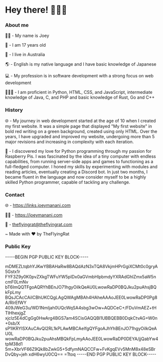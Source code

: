 # Hey there! 🙋🏽‍♂️





### About me
🧑🏽  -  My name is Joey

🎂  -  I am 17 years old

📍  -  I live in Australia

🌎 - English is my native language and I have basic knowledge of Japanese

💻 - My profession is in software development with a strong focus on web development

👨🏽‍💻 - I am proficient in Python, HTML, CSS, and JavaScript, intermediate knowledge of Java, C, and PHP and basic knowledge of Rust, Go and C++





### History
🌐 - My journey in web development started at the age of 10 when I created my first website. It was a simple page that displayed "My first website" in bold red writing on a green background, created using only HTML. Over the years, I have upgraded and improved my website, undergoing more than 5 major revisions and increasing in complexity with each iteration.



🐍 - I discovered my love for Python programming through my passion for Raspberry Pis. I was fascinated by the idea of a tiny computer with endless capabilities, from running server-side apps and games to functioning as a full-fledged computer. I honed my skills by experimenting with modules and reading articles, eventually creating a Discord bot. In just two months, I became fluent in the language and now consider myself to be a highly skilled Python programmer, capable of tackling any challenge.



### Contact
🌐  -  https://links.joeymanani.com

🧑🏽  -  https://joeymanani.com

📧  -  theflyingrat@theflyingrat.com

~ Made with ❤️ by TheFlyingRat



### Public Key
-----BEGIN PGP PUBLIC KEY BLOCK-----

mDMEZLtqbhYJKwYBBAHaRw8BAQdAzN3xTQA8VkjmHPrGgiXCMt0c0gryA5Gstx1r
FYF3Z9y0K0pvZXkgTWFuYW5pIDx0aGVmbHlpbmdyYXRAdGhlZmx5aW5ncmF0LmNv
bT6ImQQTFgoAQRYhBEnJO71hgyOilkQeAU0LwowRaDP0BQJku2puAhsjBQkFpLmy
BQsJCAcCAiICBhUKCQgLAgQWAgMBAh4HAheAAAoJEE0LwowRaDP0Pg8A/RIrEfWY
409JWeG3u/WD1NmIjah0UQcWqSA4sbg3wOw+AQDCeC+/FDuVmAEZ+tHTIHhexjgZ
xjclz5E4dCgGg0HwArg4BGS7am4SCisGAQQBl1UBBQEBB0DqkCtvAG+W0n+0sb/X
sP1lKRYISXAuCAvQI2RL1kPLAwMBCAeIfgQYFgoAJhYhBEnJO71hgyOilkQeAU0L
wowRaDP0BQJku2puAhsMBQkFpLmyAAoJEE0LwowRaDP0DEYA/jjQabYw4tpM38d1
5m+XbrVF66Z9Qk8bZwkG5+5dfymNAQCCFw+FvKgqEVv5MnM8x48eSBrDvQby+jeh
xdH6wyU0CQ==
=Ttoq
-----END PGP PUBLIC KEY BLOCK-----



